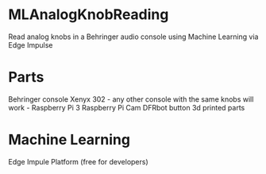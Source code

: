 # MLAnalogKnobReading
Read analog knobs in a Behringer audio console using Machine Learning via Edge Impulse

# Parts
Behringer console Xenyx 302 - any other console with the same knobs will work -
Raspberry Pi 3
Raspberry Pi Cam
DFRbot button
3d printed parts

# Machine Learning
Edge Impule Platform (free for developers)
